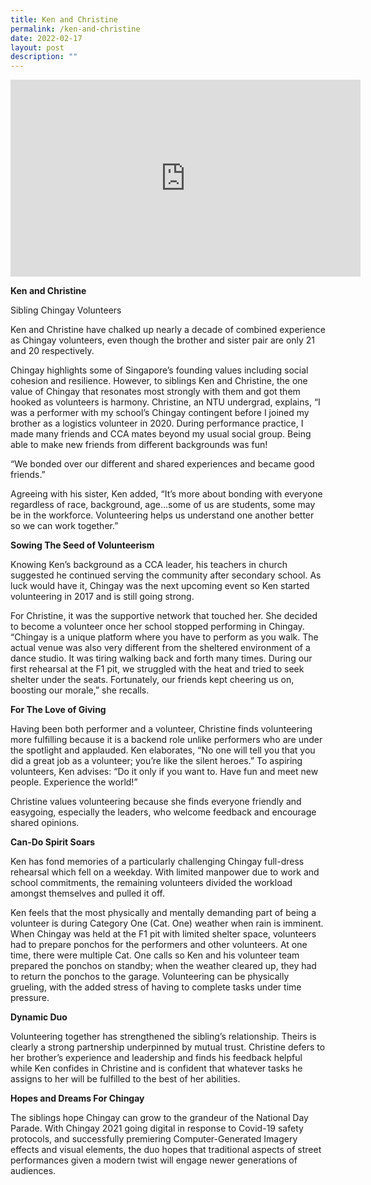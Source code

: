 ```yaml
---
title: Ken and Christine
permalink: /ken-and-christine
date: 2022-02-17
layout: post
description: ""
---
```

<iframe width="560" height="315" src="https://www.youtube.com/embed/IHWCq6xTuJU" title="YouTube video player" frameborder="0" allow="accelerometer; autoplay; clipboard-write; encrypted-media; gyroscope; picture-in-picture" allowfullscreen></iframe>

**Ken and Christine**

Sibling Chingay Volunteers

Ken and Christine have chalked up nearly a decade of combined experience as Chingay volunteers, even though the brother and sister pair are only 21 and 20 respectively. 

Chingay highlights some of Singapore’s founding values including social cohesion and resilience. However, to siblings Ken and Christine, the one value of Chingay that resonates most strongly with them and got them hooked as volunteers is harmony.  Christine, an NTU undergrad, explains, “I was a performer with my school’s Chingay contingent before I joined my brother as a logistics volunteer in 2020. During performance practice, I made many friends and CCA mates beyond my usual social group. Being able to make new friends from different backgrounds was fun! 

“We bonded over our different and shared experiences and became good friends.”

Agreeing with his sister, Ken added, “It’s more about bonding with everyone regardless of race, background, age…some of us are students, some may be in the workforce. Volunteering helps us understand one another better so we can work together.”


**Sowing The Seed of Volunteerism**

Knowing Ken’s background as a CCA leader, his teachers in church suggested he continued serving the community after secondary school. As luck would have it, Chingay was the next upcoming event so Ken started volunteering in 2017 and is still going strong.

For Christine, it was the supportive network that touched her.  She decided to become a volunteer once her school stopped performing in Chingay. “Chingay is a unique platform where you have to perform as you walk. The actual venue was also very different from the sheltered environment of a dance studio. It was tiring walking back and forth many times. During our first rehearsal at the F1 pit, we struggled with the heat and tried to seek shelter under the seats. Fortunately, our friends kept cheering us on, boosting our morale,” she recalls. 


**For The Love of Giving**

Having been both  performer and a volunteer, Christine finds volunteering more fulfilling because it is a backend role unlike performers who are under the spotlight and applauded. Ken elaborates, “No one will tell you that you did a great job as a volunteer; you’re like the silent heroes.” To aspiring volunteers, Ken advises: “Do it only if you want to. Have fun and meet new people. Experience the world!”

Christine values volunteering because she finds everyone friendly and easygoing, especially the leaders, who welcome feedback and encourage shared opinions. 


**Can-Do Spirit Soars**

Ken has fond memories of a particularly challenging Chingay full-dress rehearsal which fell on a weekday. With limited manpower due to work and school commitments, the remaining volunteers divided the workload amongst themselves and pulled it off.

Ken feels that the most physically and mentally demanding part of being a volunteer is during Category One (Cat. One) weather when rain is imminent. When Chingay was held at the F1 pit with limited shelter space, volunteers had to prepare ponchos for the performers and other volunteers. At one time, there were multiple Cat. One calls so Ken and his volunteer team prepared the ponchos on standby; when the weather cleared up, they had to return the ponchos to the garage. Volunteering can be physically grueling, with the added stress of having to complete tasks under time pressure. 


**Dynamic Duo**

Volunteering together has strengthened the sibling’s relationship. Theirs is clearly a strong partnership underpinned by mutual trust. Christine defers to her brother’s experience and leadership and finds his feedback helpful while Ken confides in Christine and is confident that whatever tasks he assigns to her will be fulfilled to the best of her abilities. 


**Hopes and Dreams For Chingay**

The siblings hope Chingay can grow to the grandeur of the National Day Parade. With Chingay 2021 going digital in response to Covid-19 safety protocols, and successfully premiering Computer-Generated Imagery effects and visual elements, the duo hopes that traditional aspects of street performances given a modern twist will engage newer generations of audiences.

